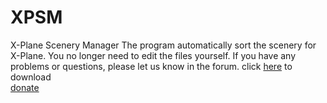 # XPSM
X-Plane Scenery Manager
The program automatically sort the scenery for X-Plane.
You no longer need to edit the files yourself.
If you have any problems or questions, please let us know in the <a herf="https://forums.x-plane.org/index.php?/files/file/71752-scenery-auto-sorter-xpsmv2x-plane-scenery-manager/">forum</a>.
click <a href="https://github.com/xponeone/XPSM/releases/">here</a> to download
<br>
<a href="https://paypal.me/xpsm">donate</a>
